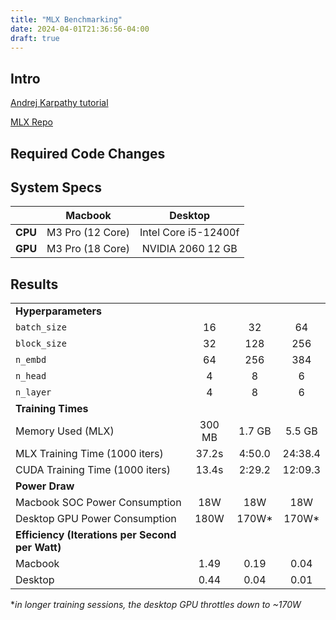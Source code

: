 ```yaml
---
title: "MLX Benchmarking"
date: 2024-04-01T21:36:56-04:00
draft: true
---
```


## Intro

[Andrej Karpathy tutorial](https://www.youtube.com/watch?v=kCc8FmEb1nY)

[MLX Repo](https://github.com/ml-explore/mlx)

## Required Code Changes

## System Specs

| | Macbook | Desktop |
|:---: | :---: | :---:|
|**CPU**| M3 Pro (12 Core) | Intel Core i5-12400f |
|**GPU**| M3 Pro (18 Core) | NVIDIA 2060 12 GB |

## Results
|||||
|:--- | :---: | :---: | :---: |
|**Hyperparameters**||||
|`batch_size` | 16 | 32 | 64 |
|`block_size` | 32 | 128 | 256 |
|`n_embd` | 64 | 256 | 384 |
|`n_head` | 4 | 8 | 6 |
|`n_layer` | 4 | 8 | 6 |
|**Training Times**||||
| Memory Used (MLX) | 300 MB | 1.7 GB | 5.5 GB |
| MLX Training Time (1000 iters) | 37.2s | 4:50.0 | 24:38.4 |
| CUDA Training Time (1000 iters) | 13.4s | 2:29.2 | 12:09.3 |
|**Power Draw**||||
| Macbook SOC Power Consumption | 18W | 18W | 18W |
| Desktop GPU Power Consumption | 180W | 170W* | 170W* |
|**Efficiency (Iterations per Second per Watt)**||||
| Macbook | 1.49 | 0.19 | 0.04 |
| Desktop | 0.44 | 0.04 | 0.01 |
 
*_in longer training sessions, the desktop GPU throttles down to ~170W_
